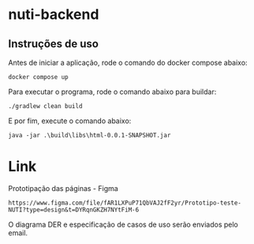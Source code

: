 # nuti-backend

## Instruções de uso
Antes de iniciar a aplicação, rode o comando do docker compose abaixo:

    docker compose up

Para executar o programa, rode o comando abaixo para buildar:

    ./gradlew clean build

E por fim, execute o comando abaixo:

    java -jar .\build\libs\html-0.0.1-SNAPSHOT.jar

# Link

Prototipação das páginas - Figma

    https://www.figma.com/file/fAR1LXPuP71QbVAJ2fF2yr/Prototipo-teste-NUTI?type=design&t=DYRqnGKZH7NYtFiM-6

O diagrama DER e especificação de casos de uso serão enviados pelo email.

